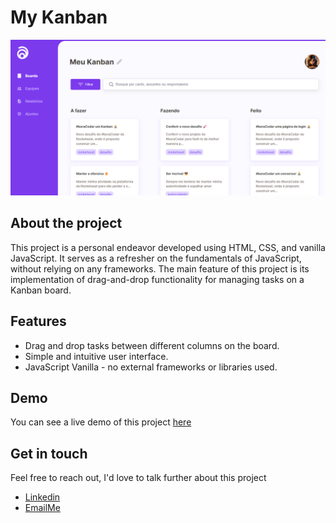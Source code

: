 # My Kanban

![Project preview](./assets/project-preview.png)

## About the project
This project is a personal endeavor developed using HTML, CSS, and vanilla JavaScript. It serves as a refresher on the fundamentals of JavaScript, without relying on any frameworks. The main feature of this project is its implementation of drag-and-drop functionality for managing tasks on a Kanban board.

## Features
- Drag and drop tasks between different columns on the board.
- Simple and intuitive user interface.
- JavaScript Vanilla - no external frameworks or libraries used.

## Demo
You can see a live demo of this project [here](https://brunaporato.github.io/bc-kanban)

## Get in touch
Feel free to reach out, I'd love to talk further about this project
- [Linkedin](https://linkedin.com/in/brunaporato)
- [EmailMe](mailto:poratodev@gmail.com)